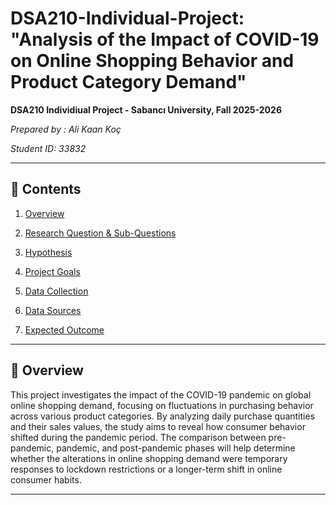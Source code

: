 # DSA210-Individual-Project: "Analysis of the Impact of COVID-19 on Online Shopping Behavior and Product Category Demand"

**DSA210 Individiual Project - Sabancı University, Fall 2025-2026**

*Prepared by : Ali Kaan Koç*

*Student ID: 33832*

---

## 📌 Contents
1. [Overview](#overview)

2. [Research Question & Sub-Questions](#research-question--sub-questions)

3. [Hypothesis](#hypothesis)

4. [Project Goals](#project-goals)

5. [Data Collection](#data-collection)

6. [Data Sources](#data-sources)

7. [Expected Outcome](#expected-outcome)

---

## 📝 Overview
This project investigates the impact of the COVID-19 pandemic on global online shopping demand, focusing on fluctuations in purchasing behavior across various product categories. By analyzing daily purchase quantities and their sales values, the study aims to reveal how consumer behavior shifted during the pandemic period. The comparison between pre-pandemic, pandemic, and post-pandemic phases will help determine whether the alterations in online shopping demand were temporary responses to lockdown restrictions or a longer-term shift in online consumer habits.

---


